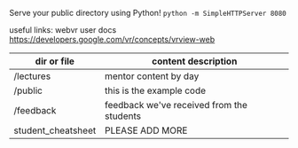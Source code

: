 Serve your public directory using Python!
`python -m SimpleHTTPServer 8080`

useful links:
  webvr user docs
  https://developers.google.com/vr/concepts/vrview-web

| dir or file | content description |
|-----------|---------------------|
| /lectures | mentor content by day |
| /public | this is the example code |
| /feedback | feedback we've received from the students |
| student_cheatsheet | PLEASE ADD MORE |
